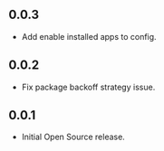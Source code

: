## 0.0.3

* Add enable installed apps to config.

## 0.0.2

* Fix package backoff strategy issue.

## 0.0.1

* Initial Open Source release.


